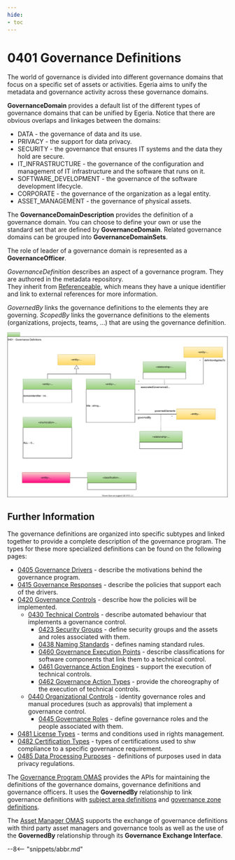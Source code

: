 ```yaml
---
hide:
- toc
---
```


<!-- SPDX-License-Identifier: CC-BY-4.0 -->
<!-- Copyright Contributors to the ODPi Egeria project. -->

# 0401 Governance Definitions

The world of governance is divided into different governance domains that focus on a specific set of assets or activities.
Egeria aims to unify the metadata and governance activity across
these governance domains.

**GovernanceDomain** provides a default list of the
different types of governance domains that can be unified by Egeria.
Notice that there are obvious overlaps and linkages between the domains:

* DATA - the governance of data and its use.
* PRIVACY - the support for data privacy.
* SECURITY - the governance that ensures IT systems and the data they hold are secure.
* IT_INFRASTRUCTURE - the governance of the configuration and management of IT infrastructure and the software that runs on it.
* SOFTWARE_DEVELOPMENT - the governance of the software development lifecycle.
* CORPORATE - the governance of the organization as a legal entity.
* ASSET_MANAGEMENT - the governance of physical assets.

The **GovernanceDomainDescription** provides the definition of a governance domain.
You can choose to define your own or use the standard set that are defined by **GovernanceDomain**.
Related governance domains can be grouped into **GovernanceDomainSets**.

The role of leader of a governance domain is represented as a **GovernanceOfficer**.

*GovernanceDefinition* describes an aspect of a governance program.
They are authored in the metadata repository.  
They inherit from [Referenceable](/types/0/0010-Base-Model),
which means they have a unique identifier and link to external references for more information.

*GovernedBy* links the governance definitions to the elements they are governing.
*ScopedBy* links the governance definitions to the elements (organizations, projects, teams, ...) that are using the governance definition.

![UML](0401-Governance-Definitions.svg)


## Further Information

The governance definitions are organized into specific subtypes and linked together to provide a complete description of the governance program.  The types for these more specialized definitions can be found on the following pages:
  
  - [0405 Governance Drivers](0405-Governance-Drivers.md) - describe the motivations behind the governance program.
  - [0415 Governance Responses](0415-Governance-Responses.md) - describe the policies that support each of the drivers.
  - [0420 Governance Controls](0420-Governance-Controls.md) - describe how the policies will be implemented.
     * [0430 Technical Controls](0430-Technical-Controls.md) - describe automated behaviour that implements a governance control.
        - [0423 Security Groups](0423-Security-Definitions.md) - define security groups and the assets and roles associated with them.
        - [0438 Naming Standards](0438-Naming-Standards.md) - defines naming standard rules.
        - [0460 Governance Execution Points](0460-Governance-Execution-Points.md) - describe classifications for software components that link them to a technical control.
        - [0461 Governance Action Engines](0461-Governance-Engines.md) - support the execution of technical controls.
        - [0462 Governance Action Types](0462-Governance-Action-Types.md) - provide the choreography of the execution of technical controls.
     * [0440 Organizational Controls](0440-Organizational-Controls.md) - identity governance roles and manual procedures (such as approvals) that implement a governance control.
        - [0445 Governance Roles](0445-Governance-Roles.md) - define governance roles and the people associated with them.
  - [0481 License Types](0481-Licenses.md) - terms and conditions used in rights management.
  - [0482 Certification Types](0482-Certifications.md) - types of certifications used to shw compliance to a specific governance requirement.
  - [0485 Data Processing Purposes](0485-Data-Processing-Purposes.md) - definitions of purposes used in data privacy regulations.

The [Governance Program OMAS](/services/omas/governance-program/overview) provides the APIs for maintaining the definitions of the governance domains, governance definitions and governance officers. It uses the **GovernedBy** relationship to link governance definitions with [subject area definitions](0425-Subject-Areas.md) and [governance zone definitions](0424-Governance-Zones.md).
  
The [Asset Manager OMAS](/services/omas/asset-manager/overview) supports the exchange of governance definitions with third party asset managers and governance tools as well as the use of the **GovernedBy** relationship through its **Governance Exchange Interface**.

--8<-- "snippets/abbr.md"
